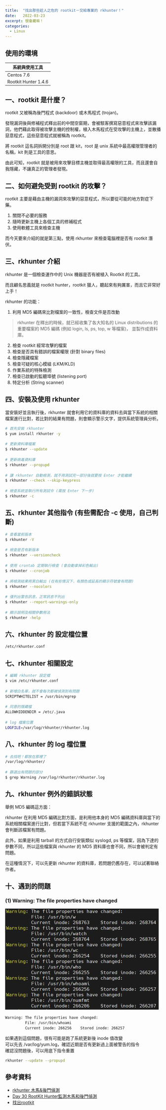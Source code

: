 ```yaml
---
title:  "找出那些趁人之危的 rootkit－交給專業的 rkhunter！"
date:   2022-03-23
excerpt: 很會藏嘛！
categories:
  - Linux 
---
```


## 使用的環境

| 系統與使用工具 | 
| ----- |  
| Centos 7.6 | 
| Rootkit Hunter 1.4.6 | 

## 一、rootkit 是什麼？
rootkit 又被稱為後門程式 (backdoor) 或木馬程式 (trojan)。  

發現漏洞後與修補程式釋出前的中間空窗期，會被駭客撰寫惡意程式來攻擊該漏洞，他們藉此取得被攻擊主機的控制權，植入木馬程式在受攻擊的主機上，並散播惡意程式，這些惡意程式就被稱為 rootkit。

將 rootkit 這名詞拆開分別是 root 跟 kit，root 是 unix 系統中最高權限管理者的名稱，kit 則是工具的意思。  

由此可知，rootkit 就是被用來攻擊目標主機並取得最高權限的工具，而且還會自我隱藏，不讓真正的管理者發現。   


## 二、如何避免受到 rootkit 的攻擊？
rootkit 主要是藉由主機的漏洞來攻擊的惡意程式，所以要從可能的地方對症下藥。  

1. 關閉不必要的服務  
2. 隨時更新主機上各個工具的修補程式  
3. 使用軟體工具來檢查主機  

而今天要來介紹的就是第三點，使用 rkhunter 來檢查電腦裡是否有 rootkit 潛伏。  

## 三、rkhunter 介紹
rkhunter 是一個檢查運作中的 Unix 機器是否有被植入 Rootkit 的工具。  

而且顧名思義就是 rootkit hunter，rootkit 獵人，聽起來有夠厲害，而且它非常好上手！  

rkhunter 的功能：
1. 利用 MD5 編碼來比對檔案的一致性，檢查文件是否改動
> rkhunter 在釋出的時候，就已經收集了各大知名的 Linux distributions 的重要檔案的 MD5 編碼 (例如 login, ls, ps, top, w 等檔案)， 並製作成資料庫。
2. 檢查 rootkit 經常攻擊的檔案  
3. 檢查是否具有錯誤的檔案權限 (針對 binary files)  
4. 檢查隱藏檔案  
5. 檢查可疑的核心模組 (LKM/KLD)  
6. 作業系統的特殊檢測  
7. 檢查已啟動的監聽埠號 (listening port)  
8. 特定分析 (String scanner)  

## 四、安裝及使用 rkhunter 

當安裝好並且執行後，rkhunter 就會利用它的資料庫的資料去與當下系統的相關檔案進行比對，若比對的結果有問題，則會顯示警示文字，提供系統管理員分析。  

```bash
# 首先安裝 rkhunter
$ yum install rkhunter -y

# 更新資料庫檔案
$ rkhunter --update

# 更新病毒資料庫
$ rkhunter --propupd

# 讓 rkhunter 自動檢測，就不用測試完一部分後就要按 Enter 才能繼續
$ rkhunter --check --skip-keypress

# 檢查系統並執行所有測試令 (需按 Enter 下一步)
$ rkhunter -c
```

## 五、rkhunter 其他指令 (有些需配合 -c 使用，自己判斷)
```bash
# 查看當前版本
$ rkhunter -V

# 檢查是否有新版本
$ rkhunter --versioncheck

# 使用 crontab 定期執行檢查 (會自動拿掉彩色輸出)
$ rkhunter --cronjob

# 將檢測結果用黑白輸出 (在有些情況下，有顏色或延長的顯示符號會有問題)
$ rkhunter --nocolors

# 僅列出警告訊息，正常訊息不列出
$ rkhunter --report-warnings-only  

# 顯示說明及相關參數用法
$ rkhunter -help
```

## 六、rkhunter 的 設定檔位置
```bash
/etc/rkhunter.conf
```

## 七、rkhunter 相關設定
```bash 
# 編輯 rkhunter 設定檔
$ vim /etc/rkhunter.conf  

# 新增白名單，就不會每次都被偵測到有問題
SCRIPTWHITELIST = /usr/bin/egrep

# 同意的隱藏檔
ALLOWHIDDENDIR = /etc/.java
  
# log 檔案位置
LOGFILE=/var/log/rkhunter/rkhunter.log  
```  

## 八、rkhunter 的 log 檔位置
```bash
# 去找吧！都放在那裡了
/var/log/rkhunter/

# 篩選出有問題的部分
$ grep Warning /var/log/rkhunter/rkhunter.log
```

## 九、rkhunter 例外的錯誤狀態
舉例 MD5 編碼這方面：   

rkhunter 在利用 MD5 編碼比對方面，是利用他本身的 MD5 編碼資料庫與當下的系統相關檔案進行比對，但若當下系統不在 rkhunter 支援的範圍之內，rkhunter 會判斷該檔案有問題。  

此外，如果是利用 tarball 的方式自行安裝類似 syslogd, ps 等檔案，因為下達的參數不同，所以這些檔案與 rkhunter 的 MD5 資料庫也會不同，所以會被判定有問題。  

在這種情況下，可以先更新 rkhunter 的資料庫，若問題仍舊存在，可以試著聯絡作者。  


## 十、遇到的問題
### (1) Warning: The file properties have changed

![](/assets/images/2022-03-23-what-is-rootkit-and-Centos7-use-rkhunter-11/1.jpg) 

```bash
Warning: The file properties have changed:
         File: /usr/bin/whoami
         Current inode: 266256    Stored inode: 266257
```

如果遇到這個問題，很有可能是跑了系統更新後 inode 值改變  
可以先去 /var/log/yum.log，確認近期是否有更新過上面被警告的指令  
確認沒問題後，可以用底下指令重置  
```bash
rkhunter --update --propupd
```

## 參考資料
- [rkhunter 木馬&後門偵測](https://blog.xuite.net/beavisliu/blog/15449011) 
- [Day 30 RootKit Hunter監測木馬和後門偵測](https://ithelp.ithome.com.tw/articles/10161775) 
- [找出rootkit](https://www.informationsecurity.com.tw/article/article_detail.aspx?aid=228) 
